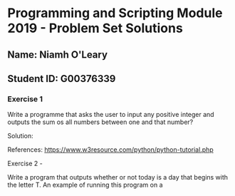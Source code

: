 # **Programming and Scripting Module 2019 - Problem Set Solutions**

## **Name: Niamh O'Leary**

## **Student ID: G00376339**

### **Exercise 1**

Write a programme that asks the user to input any positive integer and outputs the sum os all numbers between one and that number?

Solution: 

References:
https://www.w3resource.com/python/python-tutorial.php



Exercise 2 - 

Write a program that outputs whether or not today is a day that begins with the letter T. An example of running this program on a 
